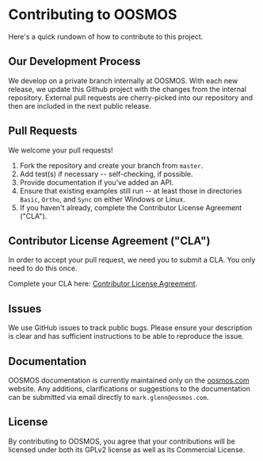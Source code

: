 # Contributing to OOSMOS
Here's a quick rundown of how to contribute to this project.

## Our Development Process
We develop on a private branch internally at OOSMOS. With each 
new release, we update this Github project with the changes 
from the internal repository. External pull requests are 
cherry-picked into our repository and then are included in the 
next public release.

## Pull Requests
We welcome your pull requests!

1. Fork the repository and create your branch from `master`.
1. Add test(s) if necessary -- self-checking, if possible.
1. Provide documentation if you've added an API.
1. Ensure that existing examples still run -- at least those in directories 
`Basic`, `Ortho`, and `Sync` on either Windows or Linux.
1. If you haven't already, complete the Contributor License 
Agreement ("CLA").

## Contributor License Agreement ("CLA")
In order to accept your pull request, we need you to submit a CLA. You
only need to do this once.

Complete your CLA here: [Contributor License Agreement](CLA.md).

## Issues
We use GitHub issues to track public bugs. Please ensure your 
description is clear and has sufficient instructions to be able 
to reproduce the issue.

## Documentation
OOSMOS documentation is currently maintained only on 
the [oosmos.com](http://www.oosmos.com) website.  Any additions, clarifications
or suggestions to the documentation can be submitted via email directly to `mark.glenn@oosmos.com`.

## License
By contributing to OOSMOS, you agree that your contributions will 
be licensed under both its GPLv2 license as well as its 
Commercial License.